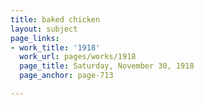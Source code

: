 ```yaml
---
title: baked chicken
layout: subject
page_links:
- work_title: '1918'
  work_url: pages/works/1918
  page_title: Saturday, November 30, 1918
  page_anchor: page-713

---
```


